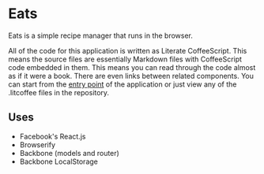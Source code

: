 Eats
====

Eats is a simple recipe manager that runs in the browser.

All of the code for this application is written as Literate CoffeeScript. This means the source files are essentially Markdown files with CoffeeScript code embedded in them. This means you can read through the code almost as if it were a book. There are even links between related components. You can start from the [entry point][ep] of the application or just view any of the .litcoffee files in the repository.

[ep]: client/js/main.litcoffee

Uses
----

* Facebook's React.js
* Browserify
* Backbone (models and router)
* Backbone LocalStorage
